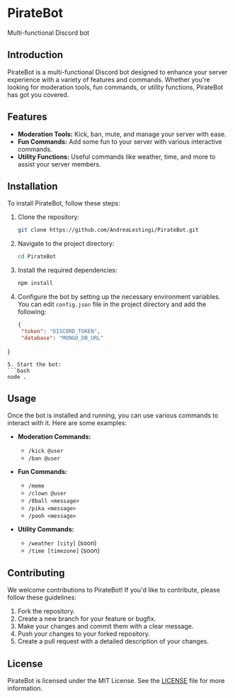 # PirateBot
Multi-functional Discord bot

## Introduction
PirateBot is a multi-functional Discord bot designed to enhance your server experience with a variety of features and commands. Whether you're looking for moderation tools, fun commands, or utility functions, PirateBot has got you covered.

## Features
- **Moderation Tools:** Kick, ban, mute, and manage your server with ease.
- **Fun Commands:** Add some fun to your server with various interactive commands.
- **Utility Functions:** Useful commands like weather, time, and more to assist your server members.

## Installation
To install PirateBot, follow these steps:

1. Clone the repository:
   ```bash
   git clone https://github.com/AndreaLestingi/PirateBot.git
   ```
2. Navigate to the project directory:
   ```bash
   cd PirateBot
   ```
3. Install the required dependencies:
   ```bash
   npm install
   ```
4. Configure the bot by setting up the necessary environment variables. You can edit `config.json` file in the project directory and add the following:
   ```json
   {
    "token": "DISCORD_TOKEN",
    "database": "MONGO_DB_URL"
}
   ```
5. Start the bot:
   ```bash
   node .
   ```

## Usage
Once the bot is installed and running, you can use various commands to interact with it. Here are some examples:

- **Moderation Commands:**
  - `/kick @user`
  - `/ban @user`

- **Fun Commands:**
  - `/meme`
  - `/clown @user`
  - `/8ball <message>`
  - `/pika <message>`
  - `/pooh <message>`

- **Utility Commands:**
  - `/weather [city]` (soon)
  - `/time [timezone]` (soon)

## Contributing
We welcome contributions to PirateBot! If you'd like to contribute, please follow these guidelines:

1. Fork the repository.
2. Create a new branch for your feature or bugfix.
3. Make your changes and commit them with a clear message.
4. Push your changes to your forked repository.
5. Create a pull request with a detailed description of your changes.

## License
PirateBot is licensed under the MIT License. See the [LICENSE](https://github.com/AndreaLestingi/PirateBot/blob/main/LICENSE) file for more information.
